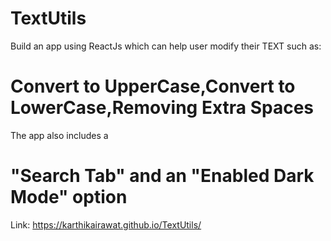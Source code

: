 # TextUtils
Build an app using ReactJs which can help user modify their TEXT such as:
# Convert to UpperCase,Convert to LowerCase,Removing Extra Spaces
The app also includes a 
# "Search Tab" and an "Enabled Dark Mode" option
Link: https://karthikairawat.github.io/TextUtils/

